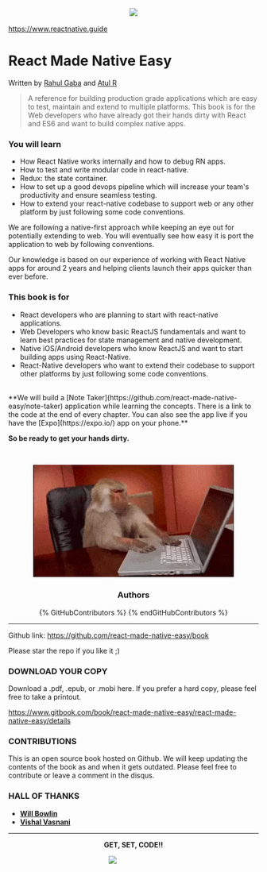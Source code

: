 <div style="text-align:center">
<img src="/cover.jpg" style="display:inline-block;max-height:85vh;" hspace="0">
</div>

 <a href="https://www.reactnative.guide" style="display:block;text-align:center;font-weight:bold;text-decoration:none">https://www.reactnative.guide </a>

# React Made Native Easy
<p >Written by <a href='http://rahulgaba.com'>Rahul Gaba</a> and <a href='http://atulr.com'>Atul R</a></p>


>A reference for building production grade applications which are easy to test, maintain and extend to multiple platforms. This book is for the Web developers who have already got their hands dirty with React and ES6 and want to build complex native apps.

### You will learn

* How React Native works internally and how to debug RN apps.
* How to test and write modular code in react-native.
* Redux: the state container.
* How to set up a good devops pipeline which will increase your team's productivity and ensure seamless testing.
* How to extend your react-native codebase to support web or any other platform by just following some code conventions.

We are following a native-first approach while keeping an eye out for potentially extending to web. You will eventually see how easy it is port the application to web by following conventions.

Our knowledge is based on our experience of working with React Native apps for around 2 years and helping clients launch their apps quicker than ever before.

### This book is for

- React developers who are planning to start with react-native applications.
- Web Developers who know basic ReactJS fundamentals and want to learn best practices for state management and native development.
- Native iOS/Android developers who know ReactJS and want to start building apps using React-Native.
- React-Native developers who want to extend their codebase to support other platforms by just following some code conventions.

<br/>
**We will build a [Note Taker](https://github.com/react-made-native-easy/note-taker) application while learning the concepts. There is a link to the code at the end of every chapter. You can also see the app live if you have the [Expo](https://expo.io/) app on your phone.**

**So be ready to get your hands dirty.**

<br/>
<p align='center'>
  <img src="/assets/images/0/getset.gif" style="width: 80%;display:inline-block;" hspace="20"/>
</p>


<h3 align='center'>Authors</h3>
<center>
  {% GitHubContributors %}
  {% endGitHubContributors %}
</center>

<hr/>


Github link:
https://github.com/react-made-native-easy/book

Please star the repo if you like it ;)



### DOWNLOAD YOUR COPY

Download a .pdf, .epub, or .mobi here. If you prefer a hard copy, please feel free to take a printout.

https://www.gitbook.com/book/react-made-native-easy/react-made-native-easy/details



### CONTRIBUTIONS

This is an open source book hosted on Github. We will keep updating the contents of the book as and when it gets outdated. Please feel free to contribute or leave a comment in the disqus.


### HALL OF THANKS

- [**Will Bowlin**](https://github.com/react-made-native-easy/book/commits?author=wbowlin)
- [**Vishal Vasnani**](https://github.com/react-made-native-easy/book/commits?author=vishal9950)





<hr/>
<p align='center'><b>GET, SET, CODE!!</b></p>

<img src="/assets/images/license.png" style="display:block;margin:0 auto;width:100px"/>
